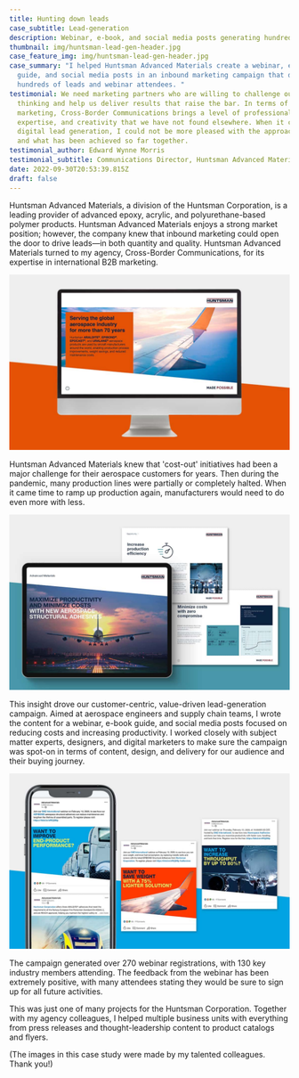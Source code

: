 ```yaml
---
title: Hunting down leads
case_subtitle: Lead-generation
description: Webinar, e-book, and social media posts generating hundreds of leads
thumbnail: img/huntsman-lead-gen-header.jpg
case_feature_img: img/huntsman-lead-gen-header.jpg
case_summary: "I helped Huntsman Advanced Materials create a webinar, e-book
  guide, and social media posts in an inbound marketing campaign that drew in
  hundreds of leads and webinar attendees. "
testimonial: We need marketing partners who are willing to challenge our
  thinking and help us deliver results that raise the bar. In terms of digital
  marketing, Cross-Border Communications brings a level of professionalism,
  expertise, and creativity that we have not found elsewhere. When it came to
  digital lead generation, I could not be more pleased with the approach taken
  and what has been achieved so far together.
testimonial_author: Edward Wynne Morris
testimonial_subtitle: Communications Director, Huntsman Advanced Materials
date: 2022-09-30T20:53:39.815Z
draft: false
---
```

Huntsman Advanced Materials, a division of the Huntsman Corporation, is a leading provider of advanced epoxy, acrylic, and polyurethane-based polymer products. Huntsman Advanced Materials enjoys a strong market position; however, the company knew that inbound marketing could open the door to drive leads—in both quantity and quality. Huntsman Advanced Materials turned to my agency, Cross-Border Communications, for its expertise in international B2B marketing. 

![The webinar demonstrated key cost reduction and process improvement opportunities, supported by technical data.](img/huntsman-lead-gen-webinar.jpg)

Huntsman Advanced Materials knew that 'cost-out' initiatives had been a major challenge for their aerospace customers for years. Then during the pandemic, many production lines were partially or completely halted. When it came time to ramp up production again, manufacturers would need to do even more with less.

![Based on the webinar content, the downloadable guide provided another engagement opportunity.](img/huntsman-lead-gen-e-book.jpg)

This insight drove our customer-centric, value-driven lead-generation campaign. Aimed at aerospace engineers and supply chain teams, I wrote the content for a webinar, e-book guide, and social media posts focused on reducing costs and increasing productivity. I worked closely with subject matter experts, designers, and digital marketers to make sure the campaign was spot-on in terms of content, design, and delivery for our audience and their buying journey. 

![Social media posts highlighted key value drivers from the webinar.](img/huntsman-lead-gen-social-posts.jpg)

The campaign generated over 270 webinar registrations, with 130 key industry members attending. The feedback from the webinar has been extremely positive, with many attendees stating they would be sure to sign up for all future activities.

This was just one of many projects for the Huntsman Corporation. Together with my agency colleagues, I helped multiple business units with everything from press releases and thought-leadership content to product catalogs and flyers. 

(﻿The images in this case study were made by my talented colleagues. Thank you!)